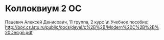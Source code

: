 # Коллоквиум 2 ОС

Пацевич Алексей Денисович, 11 группа, 2 курс
\n
Учебное пособие: http://box.cs.istu.ru/public/docs/devel/c%2B%2B/Modern%20C%2B%2B%20Design.pdf
